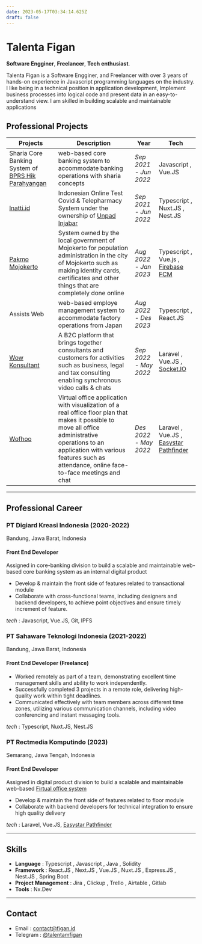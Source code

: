 ```yaml
---
date: 2023-05-17T03:34:14.625Z
draft: false
---  
```



# Talenta Figan

  

**Software Engginer**, **Freelancer**, **Tech enthusiast**.

  

Talenta Figan is a Software Engginer, and Freelancer with over 3 years of hands-on experience in Javascript programming languages on the industry.
I like being in a technical position in application development,
Implement business processes into logical code and present data in an easy-to-understand view.
I am skilled in building scalable and maintainable applications

## Professional Projects

| Projects | Description | Year | Tech
|--|--|--|--|
| Sharia Core Banking System of [BPRS Hik Parahyangan](https://www.hikparahyangan.co.id/) | web-based core banking system to accommodate banking operations with sharia concepts | *Sep 2021 - Jun 2022* | Javascript , Vue.JS
| [Inatti.id](https://inatti.id/) | Indonesian Online Test Covid & Telepharmacy System under the ownership of [Unpad Injabar](https://injabar.unpad.ac.id/)  | *Sep 2021 - Jun 2022* | Typescript , Nuxt.JS , Nest.JS
| [Pakmo Mojokerto](https://pakmo.mojokertokota.go.id/) | System owned by the local government of Mojokerto for population administration in the city of Mojokerto such as making identity cards, certificates and other things that are completely done online | *Aug 2022 - Jan 2023* | Typescript , Vue.js , [Firebase FCM](https://firebase.google.com/docs/cloud-messaging)
| Assists Web | web-based employe management system to accommodate factory operations from Japan | *Aug 2022 - Des 2023* | Typescript , React.JS
| [Wow Konsultant](https://wowkonsultan.com/) | A B2C platform that brings together consultants and customers for activities such as business, legal and tax consulting enabling synchronous video calls & chats | *Sep 2022 - May 2022* | Laravel , Vue.JS , [Socket.IO](https://socket.io/)
| [Wofhoo](https://fsisystem.com/) | Virtual office application with visualization of a real office floor plan that makes it possible to move all office administrative operations to an application with various features such as attendance, online face-to-face meetings and chat | *Des 2022 - May 2022* | Laravel , Vue.JS , [Easystar Pathfinder](https://easystarjs.com/)

  
-----

## Professional Career

### PT Digiard Kreasi Indonesia (2020-2022)
Bandung, Jawa Barat, Indonesia
#### Front End Developer 
Assigned in core-banking division to build a scalable and maintainable web-based core banking system as an internal digital product

- Develop & maintain the front side of features related to transactional module
- Collaborate with cross-functional teams, including designers and backend developers, to achieve point objectives and ensure timely increment of feature.

*tech* : Javascript, Vue.JS, Git, IPFS



### PT Sahaware Teknologi Indonesia (2021-2022)
Bandung, Jawa Barat, Indonesia
#### Front End Developer (Freelance)

- Worked remotely as part of a team, demonstrating excellent time management skills and ability to work independently.
- Successfully completed 3 projects in a remote role, delivering high-quality work within tight deadlines.
- Communicated effectively with team members across different time zones, utilizing various communication channels, including video conferencing and instant messaging tools.

*tech* : Typescript, Nuxt.JS, Nest.JS

### PT Rectmedia Komputindo (2023)
Semarang, Jawa Tengah, Indonesia
#### Front End Developer
Assigned in digital product division to build a scalable and maintainable web-based [Firtual office system](https://fsisystem.com)

- Develop & maintain the front side of features related to floor module
- Collaborate with backend developers for technical integration to ensure high quality delivery


*tech* : Laravel, Vue.JS, [Easystar Pathfinder](https://easystarjs.com/)

---------

## Skills

- **Language** : Typescript , Javascript , Java , Solidity
- **Framework** : React.JS , Next.JS , Vue.JS , Nuxt.JS , Express.JS , Nest.JS , Spring Boot
- **Project Management** : Jira , Clickup , Trello , Airtable , Gitlab
- **Tools** : Nx.Dev

---------

## Contact
  

- Email : [contact@figan.id](mailto:contact@figan.id)
- Telegram : [@talentamfigan](https://t.me/talentamfigan)

